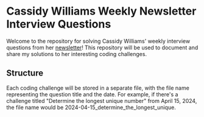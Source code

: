 # Cassidy Williams Weekly Newsletter Interview Questions

Welcome to the repository for solving Cassidy Williams' weekly interview questions from her [newsletter](https://cassidoo.co/newsletter/)! This repository will be used to document and share my solutions to her interesting coding challenges.

## Structure

Each coding challenge will be stored in a separate file, with the file name representing the question title and the date. For example, if there's a challenge titled "Determine the longest unique number" from April 15, 2024, the file name would be 2024-04-15_determine_the_longest_unique.
